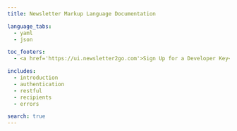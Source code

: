 ```yaml
---
title: Newsletter Markup Language Documentation

language_tabs:
  - yaml
  - json

toc_footers:
  - <a href='https://ui.newsletter2go.com'>Sign Up for a Developer Key</a>

includes:
  - introduction
  - authentication
  - restful
  - recipients
  - errors

search: true
---
```

